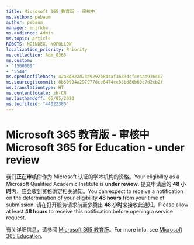 ```yaml
---
title: Microsoft 365 教育版 - 审核中
ms.author: pebaum
author: pebaum
manager: mnirkhe
ms.audience: Admin
ms.topic: article
ROBOTS: NOINDEX, NOFOLLOW
localization_priority: Priority
ms.collection: Adm_O365
ms.custom:
- "1500009"
- "5544"
ms.openlocfilehash: 42a8d822d23d9292b844af3683dcf4e4aa936407
ms.sourcegitcommit: 8b50994a2979778ce8474ce83bd86b60e7d2cb2f
ms.translationtype: HT
ms.contentlocale: zh-CN
ms.lasthandoff: 05/05/2020
ms.locfileid: "44022385"
---
```

# <a name="microsoft-365-for-education---under-review"></a><span data-ttu-id="d1f45-102">Microsoft 365 教育版 - 审核中</span><span class="sxs-lookup"><span data-stu-id="d1f45-102">Microsoft 365 for Education - under review</span></span>

<span data-ttu-id="d1f45-103">我们**正在审核**你作为 Microsoft 认证的学术机构的资格。</span><span class="sxs-lookup"><span data-stu-id="d1f45-103">Your eligibility as a Microsoft Qualified Academic Institute is **under review**.</span></span> <span data-ttu-id="d1f45-104">提交申请后的 **48 小时**内，应会收到资格确定相关通知。</span><span class="sxs-lookup"><span data-stu-id="d1f45-104">You can expect to receive a notification on the determination of your eligibility **48 hours** from your time of submission.</span></span> <span data-ttu-id="d1f45-105">请在打开服务请求前至少腾出 **48 小时**来接收此通知。</span><span class="sxs-lookup"><span data-stu-id="d1f45-105">Please allow at least **48 hours** to receive this notification before opening a service request.</span></span>

<span data-ttu-id="d1f45-106">有关详细信息，请参阅 [Microsoft 365 教育版](https://www.microsoft.com/education/buy-license/microsoft365)。</span><span class="sxs-lookup"><span data-stu-id="d1f45-106">For more info, see [Microsoft 365 Education](https://www.microsoft.com/education/buy-license/microsoft365).</span></span>
